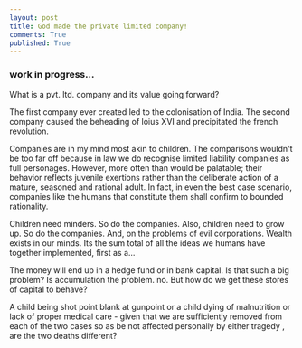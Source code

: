 ```yaml
---
layout: post
title: God made the private limited company!
comments: True
published: True
---
```

### work in progress...
What is a pvt. ltd. company and its value going forward?

The first company ever created led to the colonisation of India. 
The second company caused the beheading of loius XVI and precipitated 
the french revolution.

Companies are in my mind most akin to children. The comparisons wouldn't 
be too far off because in law we do recognise limited liability companies 
as full personages. However, more often than would be palatable; their behavior 
reflects juvenile exertions rather than the deliberate action of a mature, 
seasoned and rational adult. In fact, in even the best case scenario, 
companies like the humans that constitute them shall confirm to bounded 
rationality.

Children need minders. So do the companies. Also, children need to grow up. 
So do the companies. And, on the problems of evil corporations.
Wealth exists in our minds. Its the sum total of all the ideas we 
humans have together implemented, first as a...

The money will end up in a hedge fund or in bank capital. 
Is that such a big problem? Is accumulation the problem. no.
But how do we get these stores of capital to behave?

A child being shot point blank at gunpoint or a child dying of malnutrition or 
lack of proper medical care - given that we are sufficiently removed from each of 
the two cases so as be not affected personally by either tragedy , are the 
two deaths different?
